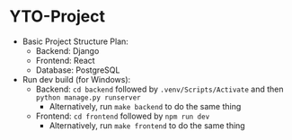 # YTO-Project

-   Basic Project Structure Plan:
    -   Backend: Django
    -   Frontend: React
    -   Database: PostgreSQL
-   Run dev build (for Windows):
    -   Backend: `cd backend` followed by `.venv/Scripts/Activate` and then `python manage.py runserver`
        -   Alternatively, run `make backend` to do the same thing
    -   Frontend: `cd frontend` followed by `npm run dev`
        -   Alternatively, run `make frontend` to do the same thing
